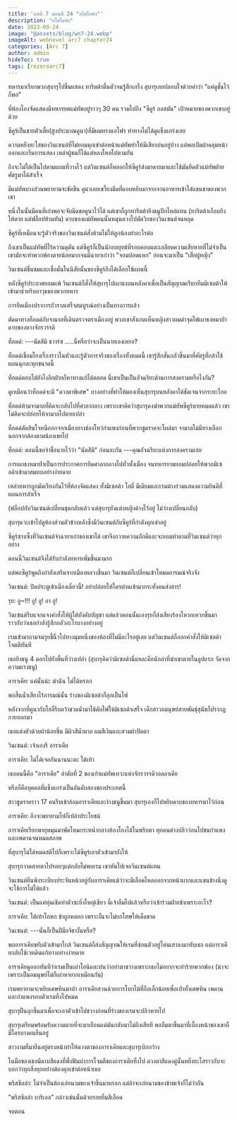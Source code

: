 ```yaml
---
title: 'บทที่ 7 ตอนที่ 24 "ยโสโอหัง"'
description: "ยโสโอหัง"
date: 2023-09-24
image: "@assets/blog/wn7-24.webp"
imageAlt: webnovel arc7 chapter24
categories: [Arc 7]
author: admin
hideToc: true
tags: [rezeroarc7]
---
```


ทหารมาเรียกพวกสุบารุไปขึ้นแสดง ทาริตต้าตื่นตัวจนรู้สึกเกร็ง สุบารุเลยปลอบใจด้วยคำว่า "แค่ดูชั้นไว้ก็พอ"

ที่ห้องโถงจัดแสดงมีทหารยศแม่ทัพอยู่ราวๆ 30 คน รวมไปถึง "ซีคูร์ ออสมัน" เป้าหมายของพวกเขาอยู่ด้วย

ซีคูร์เป็นชายตัวเตี้ย(สูงประมาณคูนา)ที่มีผมทรงแอโฟร ท่าทางไม่ได้ดูแข็งแกร่งเลย

ความหยิ่งยะโสของวินเซนต์ที่ไม่ยอมคุกเข่าต่อหน้าแม่ทัพทำให้มีเสียงบ่นอยู่บ้าง แต่พอเปิดผ้าคลุมหน้าออกและเริ่มการแสดง เหล่าผู้ชมก็ได้แต่หลงใหลไปตามกัน

ถึงจะไม่ได้เป็นไปตามแผนที่วางไว้ แต่วินเซนต์ก็หลอกให้ซีคูร์ส่งมาดาบมาและใช้มันยึดตัวแม่ทัพฝ่ายศัตรูมาได้สำเร็จ

มีแม่ทัพบางส่วนพยายามจะขัดขืน คูนาเลยเขวี้ยงมีดที่แอบหยิบมาจากจานอาหารเข้าใส่แขนขาของพวกเขา

หนึ่งในนั้นมีคนที่เก่งพอจะจับมีดขอคูนาไว้ได้ แต่เขาก็ถูกทาริตต้ายิงธนูปักไหล่แทน (ทาริตต้าเกือบยิงให้ตาย แต่ฟล็อปห้ามทัน) ดาบของแม่ทัพคนนั้นหมุนควงไปตัดวิกของวินเซนต์จนหลุด

ซีคูร์ที่เหมือนจะรู้ตัวจริงของวินเซนต์สั่งห้ามไม่ให้ลูกน้องทำอะไรต่อ

ถึงเขาเป็นแม่ทัพที่ไร้ความดุดัน แต่ซีคูร์ก็เป็นนักกลยุทธ์ที่รอบคอบและเกลียดความเสียหายที่ไม่จำเป็น เขามักจะทำพวกพ้องตายน้อยมากจนมีฉายาเก่าว่า "จอมปอดแหก" ก่อนจะมาเป็น "เสือผู้หญิง"

วินเซนต์ชื่นชมและเชื่อมั่นในนิสัยนั้นของซีคูร์ถึงได้เลือกใช้แผนนี้

หลังซีคูร์ประกาศยอมแพ้ วินเซนต์ก็สั่งให้สุบารุไปเผาธงบนหลังคาเพื่อเป็นสัญญาณเรียกทีมมิเซลด้าให้เข้ามาช่วยริบอาวุธของพวกทหาร

การยึดเมืองปราการกัวราลเสร็จสมบูรณ์อย่างเป็นทางการแล้ว

ตัดมาทางท็อดด์กับจามาลที่เดินตรวจตราเมืองอยู่ พวกเขาสังเกตเห็นหญิงสาวผมดำจุดไฟเผาธงหมาป่าดาบของทางจักรวรรดิ

ท็อดด์: ---นัตสึมิ ชวาร์ซ .....นี่หรือว่าจะเป็นนายเองเหรอ?

ท็อดด์เชื่อมโยงเรื่องราวในหัวและรู้ตัวการจริงของเรื่องทั้งหมดนี้ เขารู้สึกสั่นกลัวขึ้นมาที่ศัตรูที่กล้าใช้แผนฉุกละหุกขนาดนี้

ท็อดด์ตอบโต้ยังไงอีกฝ่ายก็หาทางแก้ได้ตลอด นี่เขาเป็นเป็นอัจฉริยะด้านการสงครามหรือไงกัน?

ดูเหมือนว่าท็อดด์จะมี "ดวงตาพิเศษ" บางอย่างที่ทำให้มองเห็นสุบารุบนหลังคาได้ชัดเจนจากระยะไกล

ท็อดด์ห้ามจามาลที่คิดจะกลับไปที่ศาลากลาง เพราะเขาคิดว่าสุบารุคงฆ่าพวกแม่ทัพซีคูร์ตายหมดแล้ว เขาไม่คิดจะปล่อยให้จามาลไปตายเปล่า

ท็อดด์ตัดสินใจหนีออกจากเมืองทางช่องโหว่กำแพงก่อนที่พวกชูดราคจะโผล่มา จามาลไม่มีทางเลือกนอกจากต้องตามน้องเขยไป

ท็อดด์: ตอนนี้ขอจำชื่อนายไว้ว่า "นัตสึมิ" ก่อนละกัน ---คุณอัจฉริยะแห่งการสงครามเอ๋ย

การเผาธงหมาป่าเป็นการประกาศการยึดศาลากลางไปทั่วทั้งเมือง จนทหารยามยอมปล่อยให้พวกมิเซลด้าเข้ามาสมทบอย่างง่ายดาย

เหล่าทหารถูกมัดเรียงกันไว้ที่ห้องจัดแสดง ทั้งมิเซลด้า โฮลี่ มีเดียมและเรมต่างร่วมแสดงความยินดีที่แผนการสำเร็จ

(ฟล็อปกับวินเซนต์เปลี่ยนชุดกลับแล้ว แต่สุบารุยังแต่งหญิงค้างไว้อยู่ ไม่ว่างเปลี่ยนกลับ)

สุบารุแวะเข้าไปดูห้องส่วนตัวข้างหลังซึ่งมีวินเซนต์กับซีคูร์ที่กำลังคุกเข่าอยู่

ซีคูร์ซาบซึ้งที่วินเซนต์จำฉายาเก่าของเขาได้ เขาจึงถวายความภักดีและจะยอมทำตามที่วินเซนต์ว่าทุกอย่าง

ตอนนี้วินเซนต์จึงได้รับกำลังทหารเพิ่มขึ้นมามาก

แต่พอซีคูร์พูดถึงกำลังเสริมจากเมืองหลวงขึ้นมา วินเซนต์ก็เปลี่ยนเข้าโหมดอารมณ์จริงจัง

วินเซนต์: ปิดประตูเข้าเมืองเดี๋ยวนี้! อย่าปล่อยให้ใครผ่านเข้ามากระทั่งคนส่งสาร!

รุย: อู~!!! อู! อู! อา อู!

วินเซนต์รีบแจกแจงคำสั่งให้ผู้ใต้บังคับบัญชา แต่แล้วตอนนั้นเองรุยก็ส่งเสียงร้องโหวกเหวกขึ้นมา ราวกับว่าเธอกำลังรู้สึกกลัวอะไรบางอย่างอยู่

เรมเข้ามาถามจนรุยชี้นิ้วไปทางมุมหนึ่งของห้องที่ไม่มีอะไรอยู่เลย แต่วินเซนต์ก็ออกคำสั่งให้มิเซลด้าโจมตีทันที

เธอยิงธนู 4 ดอกไปยังพื้นที่ว่างเปล่า (สุบารุคิดว่ามิเซลด้านี่แหละคือนักล่าที่ฆ่าเขาตายในลูปแรก วัดจากความแรงธนู)

อาราเคีย: แค่นั้นน่ะ ฆ่าฉัน ไม่ได้หรอก

พอสิ้นน้ำเสียงไร้อารมณ์นั้น ร่างของมิเซลด้าก็ลุกเป็นไฟ

หลังจากที่คูนากับโฮลี่รีบคว้าขวดน้ำมาใช้ดับไฟให้มิเซลด้าเสร็จ เด็กสาวอมนุษย์สายพันธุ์สุนัขก็ปรากฏกายออกมา

เธอแต่งตัวด้วยผ้าน้อยชิ้น มีผิวสีน้ำตาล ผมสีเงินและสวมผ้าปิดตา

วินเซนต์: เจ้าเองรึ อาราเคีย

อาราเคีย: ไม่ได้เจอกันนานนะคะ ใต้เท้า

เธอคนนี้คือ "อาราเคีย" ลำดับที่ 2 ของเก้าแม่ทัพเทวะแห่งจักรวรรดิวอลลาเคีย

หรือก็คือบุคคลที่แข็งแกร่งเป็นอันดับสองของประเทศนี้

สาวชูดราคราว 17 คนรีบเข้าล้อมอาราเคียและง้างธนูขึ้นมา สุบารุเองก็ไปหยิบดาบของทหารมาไว้ก่อน

อาราเคีย: ถึงจะพยายามไปก็เปล่าประโยชน์

อาราเคียเรียกพายุหมุนมาพัดโหมกระหน่ำกลางห้องโถงได้ในพริบตา ทุกคนต่างปลิวว่อนไปชนกำแพงและเพดานจนหมดสภาพ

ที่สุบารุไม่ได้หมดสติไปก็เพราะได้ซีคูร์เอาตัวเข้ามาบังให้

สุบารุกวาดสายตาไปรอบๆแต่กลับไม่พบเรม เขาหันไปเจอวินเซนต์แทน

วินเซนต์ยืนพิงระเบียงประจันหน้าอยู่กับอาราเคียแม้ว่าจะมีเลือดไหลออกจากหน้าผากและแขนข้างนึงดูจะใช้การไม่ได้แล้ว

วินเซนต์: เป็นแค่หุ่นเชิดทำตัวซะยิ่งใหญ่เชียว นี่เจ้าลืมไปแล้วหรือว่าเข้าร่วมฝ่ายข้าเพราะอะไร?

อาราเคีย: ใต้เท้าโกหก ข้าถูกหลอก เพราะงั้นจะไม่ยกโทษให้เด็ดขาด

วินเซนต์: ---นั่นก็เป็นฝีมือจิชางั้นหรือ?

พออาราเคียขยับตัวเข้ามาใกล้ วินเซนต์ก็ส่งสัญญาณให้เรมที่ซ่อนตัวอยู่โค่นเสาลงมาทับเธอ แต่อาราเคียกลับใช้เวทดินแก้ทางอย่างง่ายดาย

อาราเคียดูออกทันทีว่าเรมเป็นเผ่าโอนิและบ่นว่าอย่ามาขวางเพราะเธอไม่อยากจะทำร้ายพวกพ้อง (น่าจะเพราะเป็นอมนุษย์ไม่ก็เผ่าหายากเหมือนกัน)

เรมพยายามจะหยิบเศษหินมาปา อาราเคียสวนด้วยการโบกไม้ที่ถือเล็กน้อยเพื่อเป่าทั้งเศษหิน เพดานและกำแพงรอบตัวเรมทิ้งไปหมด

สุบารุฝืนลุกขึ้นมาเพื่อจะเอาตัวเข้าไปขวางก่อนที่ร่างของเรมจะปลิวหายไป

สุบารุเตรียมพร้อมรับความตายที่จะมาเยือนแต่มันกลับมาไม่ถึงเสียที พอลืมตาขึ้นมาที่เบื้องหน้าของเขาก็มีใครบางคนยืนอยู่

สาวงามที่มายืนอยู่ตรงหน้าทำให้ดวงตาของอาราเคียและสุบารุเบิกกว้าง

ในมือของเธอมีดาบสีแดงที่พึ่่งฟันผ่าการโจมตีของอาราเคียทิ้งไป ดวงตาสีแดงคู่นั้นหยิ่งยะโสราวกับจะบอกว่าทุกสิ่งทุกอย่างต้องคุกเข่าต่อหน้าเธอ

พริสซิลล่า: ไม่จำเป็นต้องเอ่ยนามของเจ้าขึ้นมาหรอก แต่ถ้าจะเอ่ยนามของข้าพเจ้าก็ไม่ว่ากัน

"พริสซิลล่า บาริเอล" กล่าวเช่นนั้นด้วยรอยยิ้มสีเลือด

จบตอน